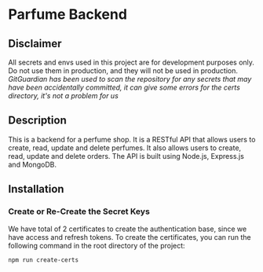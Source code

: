 # Parfume Backend

## Disclaimer
All secrets and envs used in this project are for development purposes only. Do not use them in production, and they will not  be used in production.
*GitGuardian has been used to scan the repository for any secrets that may have been accidentally committed, it can give some errors for the certs directory, it's not a problem for us*

## Description
This is a backend for a perfume shop. It is a RESTful API that allows users to create, read, update and delete perfumes. It also allows users to create, read, update and delete orders. The API is built using Node.js, Express.js and MongoDB.


## Installation

### Create or Re-Create the Secret Keys
We have total of 2 certificates to create the authentication base, since we have access and refresh tokens. To create the certificates, you can run the following command in the root directory of the project:

```bash
npm run create-certs
```